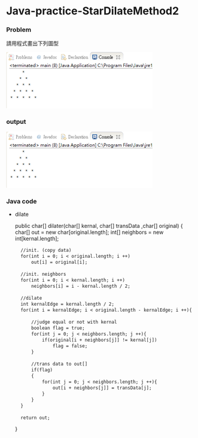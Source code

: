 # Java-practice-StarDilateMethod2

### Problem
請用程式畫出下列圖型

![demo](/image/demo.png)

### output
![demo](/image/demo.png)

### Java code
- dilate
		
	public char[] dilater(char[] kernal, char[] transData ,char[] original)
	{
		char[] out = new char[original.length];
		int[] neighbors = new int[kernal.length];
		
		//init. (copy data)
		for(int i = 0; i < original.length; i ++)
			out[i] = original[i];
		
		//init. neighbors
		for(int i = 0; i < kernal.length; i ++)
			neighbors[i] = i - kernal.length / 2;

		//dilate
		int kernalEdge = kernal.length / 2;
		for(int i = kernalEdge; i < original.length - kernalEdge; i ++){
			
			//judge equal or not with kernal
			boolean flag = true;
			for(int j = 0; j < neighbors.length; j ++){
				if(original[i + neighbors[j]] != kernal[j])
					flag = false;
			}
			
			//trans data to out[]
			if(flag)
			{
				for(int j = 0; j < neighbors.length; j ++){
					out[i + neighbors[j]] = transData[j];
				}
			}
		}
		
		return out;
	}

